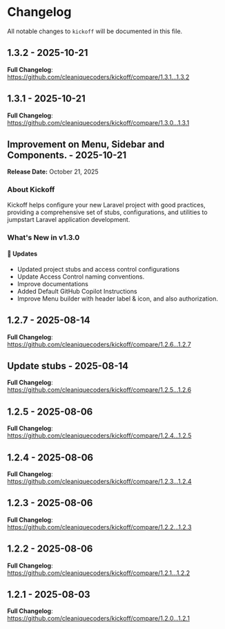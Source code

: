 # Changelog

All notable changes to `kickoff` will be documented in this file.

## 1.3.2 - 2025-10-21

**Full Changelog**: https://github.com/cleaniquecoders/kickoff/compare/1.3.1...1.3.2

## 1.3.1 - 2025-10-21

**Full Changelog**: https://github.com/cleaniquecoders/kickoff/compare/1.3.0...1.3.1

## Improvement on Menu, Sidebar and Components. - 2025-10-21

**Release Date:** October 21, 2025

### About Kickoff

Kickoff helps configure your new Laravel project with good practices, providing a comprehensive set of stubs, configurations, and utilities to jumpstart Laravel application development.

### What's New in v1.3.0

#### 🔄 Updates

- Updated project stubs and access control configurations
- Update Access Control naming conventions.
- Improve documentations
- Added Default GitHub Copilot Instructions
- Improve Menu builder with header label & icon, and also authorization.

## 1.2.7 - 2025-08-14

**Full Changelog**: https://github.com/cleaniquecoders/kickoff/compare/1.2.6...1.2.7

## Update stubs - 2025-08-14

**Full Changelog**: https://github.com/cleaniquecoders/kickoff/compare/1.2.5...1.2.6

## 1.2.5 - 2025-08-06

**Full Changelog**: https://github.com/cleaniquecoders/kickoff/compare/1.2.4...1.2.5

## 1.2.4 - 2025-08-06

**Full Changelog**: https://github.com/cleaniquecoders/kickoff/compare/1.2.3...1.2.4

## 1.2.3 - 2025-08-06

**Full Changelog**: https://github.com/cleaniquecoders/kickoff/compare/1.2.2...1.2.3

## 1.2.2 - 2025-08-06

**Full Changelog**: https://github.com/cleaniquecoders/kickoff/compare/1.2.1...1.2.2

## 1.2.1 - 2025-08-03

**Full Changelog**: https://github.com/cleaniquecoders/kickoff/compare/1.2.0...1.2.1
